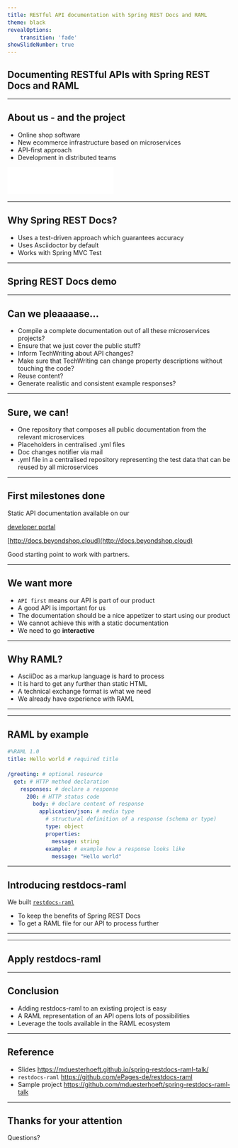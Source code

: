 ```yaml
---
title: RESTful API documentation with Spring REST Docs and RAML
theme: black
revealOptions:
    transition: 'fade'
showSlideNumber: true    
---
```


<!-- .slide: data-background="assets/restdocs-raml.jpg" -->
## Documenting RESTful APIs with Spring REST Docs and RAML <!-- .element: style="text-shadow: 3px 3px black;" -->

---

## About us - and the project

- Online shop software
- New ecommerce infrastructure based on microservices
- API-first approach
- Development in distributed teams

<img src="assets/epages-white.png" style="border:none; box-shadow:none; background:none" />

---

## Why Spring REST Docs?

- Uses a test-driven approach which guarantees accuracy
- Uses Asciidoctor by default
- Works with Spring MVC Test

---

<!-- .slide: data-background="assets/live-coding.jpeg" -->
## Spring REST Docs demo <!-- .element: style="text-shadow: 3px 3px black;" -->

---

## Can we pleaaaase...

- Compile a complete documentation out of all these microservices projects?
- Ensure that we just cover the public stuff?
- Inform TechWriting about API changes?
- Make sure that TechWriting can change property descriptions without touching the code?
- Reuse content?
- Generate realistic and consistent example responses?

---

## Sure, we can!

- One repository that composes all public documentation from the relevant microservices
- Placeholders in centralised .yml files
- Doc changes notifier via mail
- .yml file in a centralised repository representing the test data that can be reused by all microservices

---

## First milestones done

Static API documentation available on our

[developer portal](https://developer.epages.com)

[http://docs.beyondshop.cloud](http://docs.beyondshop.cloud)

Good starting point to work with partners.

---

## We want more

- `API first` means our API is part of our product
- A good API is important for us
- The documentation should be a nice appetizer to start using our product
- We cannot achieve this with a static documentation <!-- .element: class="fragment" -->
- We need to go <!-- .element: class="fragment" --> **interactive** <!-- .element: class="fragment" -->

---

## Why RAML?

- AsciiDoc as a markup language is hard to process
- It is hard to get any further than static HTML
- A technical exchange format is what we need <!-- .element: class="fragment" -->
- We already have experience with RAML <!-- .element: class="fragment" -->

---

<!-- .slide: data-background="assets/raml.png" -->

---

## RAML by example

```yaml
#%RAML 1.0
title: Hello world # required title

/greeting: # optional resource
  get: # HTTP method declaration
    responses: # declare a response
      200: # HTTP status code
        body: # declare content of response
          application/json: # media type
            # structural definition of a response (schema or type)
            type: object
            properties:
              message: string
            example: # example how a response looks like
              message: "Hello world"
```

---

## Introducing restdocs-raml

We built [`restdocs-raml`](https://github.com/ePages-de/restdocs-raml)
- To keep the benefits of Spring REST Docs
- To get a RAML file for our API to process further

---

<!-- .slide: data-background="assets/restdocs-raml-repo.png" style="align:top" -->

---

<!-- .slide: data-background="assets/live-coding.jpeg" -->
## Apply restdocs-raml <!-- .element: style="text-shadow: 3px 3px black;" -->

---

## Conclusion

- Adding  restdocs-raml to an existing project is easy <!-- .element: class="fragment" -->
- A RAML representation of an API opens lots of possibilities <!-- .element: class="fragment" -->
- Leverage the tools available in the RAML ecosystem <!-- .element: class="fragment" -->

---

## Reference

- Slides https://mduesterhoeft.github.io/spring-restdocs-raml-talk/
- `restdocs-raml` https://github.com/ePages-de/restdocs-raml
- Sample project https://github.com/mduesterhoeft/spring-restdocs-raml-talk


---

## Thanks for your attention

Questions?
